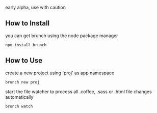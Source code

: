 early alpha, use with caution

## How to Install

you can get brunch using the node package manager

    npm install brunch

## How to Use

create a new project using 'proj' as app namespace

    brunch new proj

start the file watcher to process all .coffee, .sass or .html file changes automatically

    brunch watch
